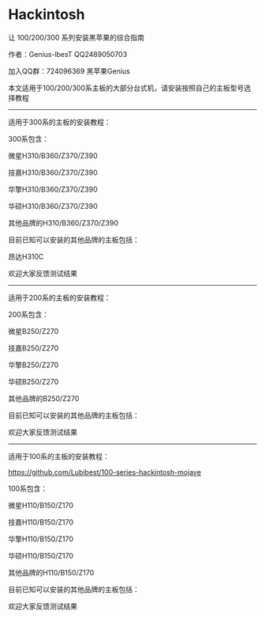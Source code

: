 # Hackintosh
让 100/200/300 系列安装黑苹果的综合指南

作者：Genius-lbesT  QQ2489050703

加入QQ群：724096369 黑苹果Genius

本文适用于100/200/300系主板的大部分台式机，请安装按照自己的主板型号选择教程

--------------------------------------------------------------------

适用于300系的主板的安装教程：



300系包含：

微星H310/B360/Z370/Z390 

技嘉H310/B360/Z370/Z390 

华擎H310/B360/Z370/Z390

华硕H310/B360/Z370/Z390

其他品牌的H310/B360/Z370/Z390

目前已知可以安装的其他品牌的主板包括：

昂达H310C

欢迎大家反馈测试结果

--------------------------------------------------------------------

适用于200系的主板的安装教程：



200系包含：

微星B250/Z270

技嘉B250/Z270

华擎B250/Z270

华硕B250/Z270

其他品牌的B250/Z270

目前已知可以安装的其他品牌的主板包括：



欢迎大家反馈测试结果

--------------------------------------------------------------------

适用于100系的主板的安装教程：

https://github.com/Lubibest/100-series-hackintosh-mojave

100系包含：

微星H110/B150/Z170

技嘉H110/B150/Z170

华擎H110/B150/Z170

华硕H110/B150/Z170

其他品牌的H110/B150/Z170

目前已知可以安装的其他品牌的主板包括：



欢迎大家反馈测试结果
